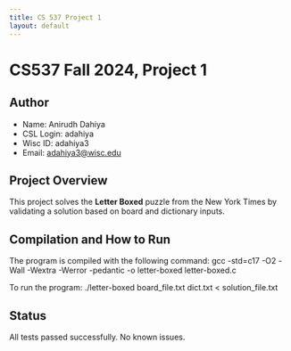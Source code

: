 ```yaml
---
title: CS 537 Project 1
layout: default
---
```


# CS537 Fall 2024, Project 1

## Author
- Name: Anirudh Dahiya
- CSL Login: adahiya
- Wisc ID: adahiya3
- Email: adahiya3@wisc.edu

## Project Overview
This project solves the **Letter Boxed** puzzle from the New York Times by validating a solution based on board and dictionary inputs.

## Compilation and How to Run
The program is compiled with the following command:
gcc -std=c17 -O2 -Wall -Wextra -Werror -pedantic -o letter-boxed letter-boxed.c

To run the program:
./letter-boxed board_file.txt dict.txt < solution_file.txt

## Status
All tests passed successfully. No known issues.